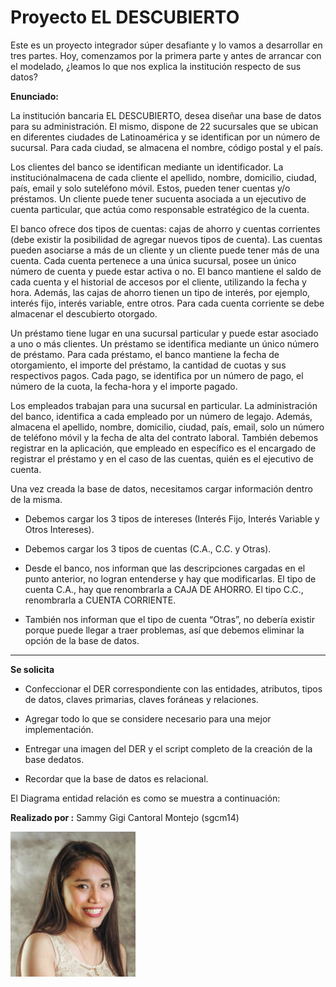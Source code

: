# Proyecto EL DESCUBIERTO

Este es un proyecto integrador súper desafiante y lo vamos a desarrollar en tres partes. Hoy, comenzamos por la primera parte y antes de arrancar con el modelado, ¿leamos lo que nos explica la institución respecto de sus datos?

**Enunciado:**

La institución bancaria EL DESCUBIERTO, desea diseñar una base de
datos para su administración. El mismo, dispone de 22 sucursales que
se ubican en diferentes ciudades de Latinoamérica y se identifican por
un número de sucursal. Para cada ciudad, se almacena el nombre,
código postal y el país.

Los clientes del banco se identifican mediante un identificador. La instituciónalmacena de cada cliente el apellido, nombre, domicilio, ciudad, país, email y solo suteléfono móvil. Estos, pueden tener cuentas y/o préstamos. Un cliente puede tener sucuenta asociada a un ejecutivo de cuenta particular, que actúa como responsable estratégico de la cuenta.

El banco ofrece dos tipos de cuentas: cajas de ahorro y cuentas corrientes (debe existir la posibilidad de agregar nuevos tipos de cuenta). Las cuentas pueden asociarse a más de un cliente y un cliente puede tener más de una cuenta. Cada cuenta pertenece a una única sucursal, posee un único número de cuenta y puede estar activa o no. El banco mantiene el saldo de cada cuenta y el historial de accesos por el cliente, utilizando la fecha y hora. Además, las cajas de ahorro tienen
un tipo de interés, por ejemplo, interés fijo, interés variable, entre otros. Para cada cuenta corriente se debe almacenar el descubierto otorgado.

Un préstamo tiene lugar en una sucursal particular y puede estar asociado a uno o más clientes. Un préstamo se identifica mediante un único número de préstamo. Para cada préstamo, el banco mantiene la fecha de otorgamiento, el importe del préstamo, la cantidad de cuotas y sus respectivos pagos. Cada pago, se identifica por un número
de pago, el número de la cuota, la fecha-hora y el importe pagado.

Los empleados trabajan para una sucursal en particular. La administración del banco, identifica a cada empleado por un número de legajo. Además, almacena el apellido, nombre, domicilio, ciudad, país, email, solo un número de teléfono móvil y la fecha de alta del contrato laboral. También debemos registrar en la aplicación, que empleado en específico es el encargado de registrar el préstamo y en el caso de las cuentas, quién es el ejecutivo de cuenta.

Una vez creada la base de datos, necesitamos cargar información dentro de la misma.

- Debemos cargar los 3 tipos de intereses (Interés Fijo, Interés Variable y Otros Intereses).

- Debemos cargar los 3 tipos de cuentas (C.A., C.C. y Otras).

- Desde el banco, nos informan que las descripciones cargadas en el punto
anterior, no logran entenderse y hay que modificarlas. El tipo de cuenta
C.A., hay que renombrarla a CAJA DE AHORRO. El tipo C.C., renombrarla a
CUENTA CORRIENTE.

- También nos informan que el tipo de cuenta “Otras”, no debería existir
porque puede llegar a traer problemas, así que debemos eliminar la
opción de la base de datos.

-----------------------

**Se solicita**

- Confeccionar el DER correspondiente con las entidades, atributos, tipos de datos, claves primarias, claves foráneas y relaciones.

- Agregar todo lo que se considere necesario para una mejor implementación.

- Entregar una imagen del DER y el script completo de la creación de la base dedatos.

- Recordar que la base de datos es relacional.

El Diagrama entidad relación es como se muestra a continuación:


**Realizado por :** Sammy Gigi Cantoral Montejo (sgcm14)

<img src ="https://raw.githubusercontent.com/sgcm14/sgcm14/main/sammy.jpg" width="200">